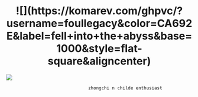 
 <h1 align="center">![](https://komarev.com/ghpvc/?username=foullegacy&color=CA692E&label=fell+into+the+abyss&base=1000&style=flat-square&aligncenter)</h1>



 
 ![](https://i.pinimg.com/736x/ca/80/aa/ca80aa83ee7e2470a2d1055200f8533f.jpg) 
 
  
                                   zhongchi n childe enthusiast
